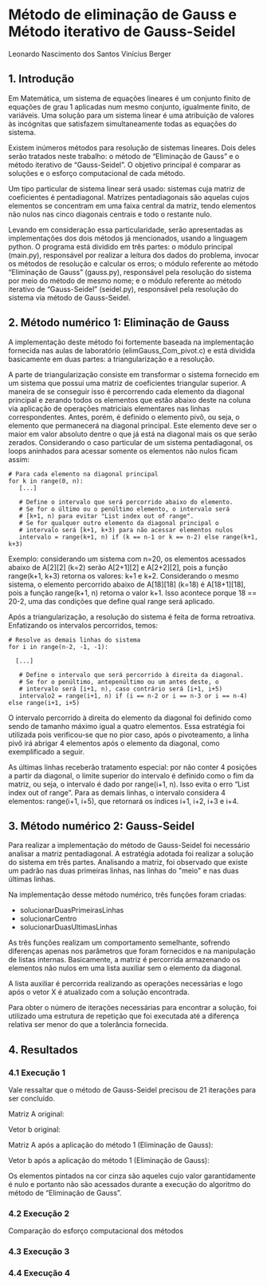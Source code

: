 # Método de eliminação de Gauss e Método iterativo de Gauss-Seidel

Leonardo Nascimento dos Santos
Vinícius Berger

## 1. Introdução
Em Matemática, um sistema de equações lineares é um conjunto finito de equações de grau 1 aplicadas num mesmo conjunto, igualmente finito, de variáveis. Uma solução para um sistema linear é uma atribuição de valores às incógnitas que satisfazem simultaneamente todas as equações do sistema. 

Existem inúmeros métodos para resolução de sistemas lineares. Dois deles serão tratados neste trabalho: o método de “Eliminação de Gauss” e o método iterativo de “Gauss-Seidel”. O objetivo principal é comparar as soluções e o esforço computacional de cada método.

Um tipo particular de sistema linear será usado: sistemas cuja matriz de coeficientes é pentadiagonal. Matrizes pentadiagonais são aquelas cujos elementos se concentram em uma faixa central da matriz, tendo elementos não nulos nas cinco diagonais centrais e todo o restante nulo.

Levando em consideração essa particularidade, serão apresentadas as implementações dos dois métodos já mencionados, usando a linguagem python. O programa está dividido em três partes: o módulo principal (main.py), responsável por realizar a leitura dos dados do problema, invocar os métodos de resolução e calcular os erros; o módulo referente ao método “Eliminação de Gauss” (gauss.py), responsável pela resolução do sistema por meio do método de mesmo nome; e o módulo referente ao método iterativo de “Gauss-Seidel” (seidel.py), responsável pela resolução do sistema via método de Gauss-Seidel.

## 2. Método numérico 1: Eliminação de Gauss

A implementação deste método foi fortemente baseada na implementação fornecida nas aulas de laboratório (elimGauss_Com_pivot.c) e está dividida basicamente em duas partes: a triangularização e a resolução.

A parte de triangularização consiste em transformar o sistema fornecido em um sistema que possui uma matriz de coeficientes triangular superior. A maneira de se conseguir isso é percorrendo cada elemento da diagonal principal e zerando todos os elementos que estão abaixo deste na coluna via aplicação de operações matriciais elementares nas linhas correspondentes. Antes, porém, é definido o elemento pivô, ou seja, o elemento que permanecerá na diagonal principal. Este elemento deve ser o maior em valor absoluto dentre o que já está na diagonal mais os que serão zerados. Considerando o caso particular de um sistema pentadiagonal, os loops aninhados para acessar somente os elementos não nulos ficam assim:

```
# Para cada elemento na diagonal principal
for k in range(0, n):
   [...]

   # Define o intervalo que será percorrido abaixo do elemento.
   # Se for o último ou o penúltimo elemento, o intervalo será
   # [k+1, n) para evitar "List index out of range". 
   # Se for qualquer outro elemento da diagonal principal o 
   # intervalo será [k+1, k+3) para não acessar elementos nulos
   intervalo = range(k+1, n) if (k == n-1 or k == n-2) else range(k+1, k+3)
```

Exemplo: considerando um sistema com n=20, os elementos acessados abaixo de A[2][2] (k=2) serão A[2+1][2] e A[2+2][2], pois a função range(k+1, k+3) retorna os valores: k+1 e k+2. Considerando o mesmo sistema, o elemento percorrido abaixo de A[18][18] (k=18) é A[18+1][18], pois a função range(k+1, n) retorna o valor k+1. Isso acontece porque 18 == 20-2, uma das condições que define qual range será aplicado.

Após a triangularização, a resolução do sistema é feita de forma retroativa. Enfatizando os intervalos percorridos, temos:

```
# Resolve as demais linhas do sistema
for i in range(n-2, -1, -1):
   
  [...]

   # Define o intervalo que será percorrido à direita da diagonal.
   # Se for o penúltimo, antepenúltimo ou um antes deste, o
   # intervalo será [i+1, n), caso contrário será [i+1, i+5)
   intervalo2 = range(i+1, n) if (i == n-2 or i == n-3 or i == n-4) else range(i+1, i+5)
```

O intervalo percorrido à direita do elemento da diagonal foi definido como sendo de tamanho máximo igual a quatro elementos. Essa estratégia foi utilizada pois verificou-se que no pior caso, após o pivoteamento, a linha pivô irá abrigar 4 elementos após o elemento da diagonal, como exemplificado a seguir.







As últimas linhas receberão tratamento especial: por não conter 4 posições a partir da diagonal, o limite superior do intervalo é definido como o fim da matriz, ou seja, o intervalo é dado por range(i+1, n). Isso evita o erro “List index out of range”. Para as demais linhas, o intervalo considera 4 elementos: range(i+1, i+5), que retornará os índices i+1, i+2, i+3 e i+4.

## 3. Método numérico 2: Gauss-Seidel

Para realizar a implementação do método de Gauss-Seidel foi necessário analisar a matriz pentadiagonal. A estratégia adotada foi realizar a solução do sistema em três partes. Analisando a matriz, foi observado que existe um padrão nas duas primeiras linhas, nas linhas do "meio" e nas duas últimas linhas.

Na implementação desse método numérico, três funções foram criadas:

  * solucionarDuasPrimeirasLinhas
  * solucionarCentro
  * solucionarDuasUltimasLinhas

As três funções realizam um comportamento semelhante, sofrendo diferenças apenas nos parâmetros que foram fornecidos e na manipulação de listas internas. Basicamente, a matriz é percorrida armazenando os elementos não nulos em uma lista auxiliar sem o elemento da diagonal.

A lista auxiliar é percorrida realizando as operações necessárias e logo após o vetor X é atualizado com a solução encontrada.

Para obter o número de iterações necessárias para encontrar a solução, foi utilizado uma estrutura de repetição que foi executada até a diferença relativa ser menor do que a tolerância fornecida. 

## 4. Resultados

### 4.1 Execução 1




Vale ressaltar que o método de Gauss-Seidel precisou de 21 iterações para ser concluído.

Matriz A original:


Vetor b original: 


Matriz A após a aplicação do método 1 (Eliminação de Gauss): 


Vetor b após a aplicação do método 1 (Eliminação de Gauss):


Os elementos pintados na cor cinza são aqueles cujo valor garantidamente é nulo e portanto não são acessados durante a execução do algoritmo do método de “Eliminação de Gauss”.


### 4.2 Execução 2

Comparação do esforço computacional dos métodos

### 4.3 Execução 3


### 4.4 Execução 4

